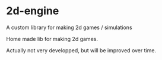 # 2d-engine
A custom library for making 2d games / simulations

Home made lib for making 2d games.

Actually not very developped, but will be improved over time.
